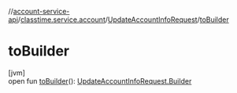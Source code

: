 //[account-service-api](../../../index.md)/[classtime.service.account](../index.md)/[UpdateAccountInfoRequest](index.md)/[toBuilder](to-builder.md)

# toBuilder

[jvm]\
open fun [toBuilder](to-builder.md)(): [UpdateAccountInfoRequest.Builder](-builder/index.md)
